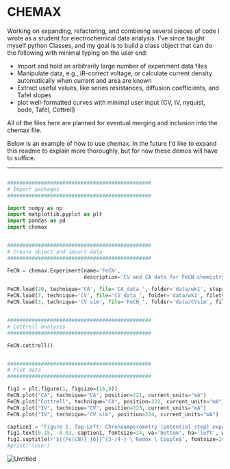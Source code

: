 # CHEMAX
Working on expanding, refactoring, and combining several pieces of code I wrote as a student for electrochemical data analysis. 
I've since taught myself python Classes, and my goal is to build a class object that can do the following with minimal typing on the user end:
- Import and hold an arbitrarily large number of experiment data files
- Manipulate data, e.g., iR-correct voltage, or calculate current density automatically when current and area are known
- Extract useful values, like series resistances, diffusion coefficients, and Tafel slopes
- plot well-formatted curves with minimal user input (CV, IV, nyquist, bode, Tafel, Cottrell)

All of the files here are planned for eventual merging and inclusion into the chemax file.

Below is an example of how to use chemax. In the future I'd like to expand this readme to explain more thoroughly, but for now these demos will have to suffice.

--------------------------------------

```python

###############################################
# Import packages
###############################################

import numpy as np
import matplotlib.pyplot as plt
import pandas as pd
import chemax


###############################################
# Create object and import data
###############################################

FeCN = chemax.Experiment(name='FeCN', 
                         description='CV and CA data for FeCN chemistry')

FeCN.load(20, technique='CA', file='CA_data_', folder='data/wk1', step=2, filetype='.txt', silent=True)
FeCN.load(7, technique='CV', file='CV_data_', folder='data/wk1', filetype='.txt', silent=True)
FeCN.load(3, technique='CV sim', file='FeCN_', folder='data/CVsim', filetype='.txt', silent=True)


###############################################
# Cottrell analysis
###############################################

FeCN.cottrell()


###############################################
# Plot data
###############################################

fig1 = plt.figure(1, figsize=(16,9))
FeCN.plot("CA", technique="CA", position=221, current_units="mA")
FeCN.plot("Cottrell", technique="CA", position=222, current_units="mA")
FeCN.plot("IV", technique="CV", position=223, current_units="mA")
FeCN.plot("IV", technique="CV sim", position=224, current_units="mA")

caption1 = "Figure 1. Top-Left: Chronoamperometry (potential step) experiment data; Top-Right: Cottrell plots of CA data; \n Bottom-Left: experimental cyclic voltammetry data; Bottom-Right: simulated cyclic voltammetry data."
fig1.text(0.15, -0.03, caption1, fontsize=14, va='bottom', ha='left', wrap=True);
fig1.suptitle(r'${{Fe(CN)}_{6}}^{3-/4-} \ Redox \ Couple$', fontsize=24);
#print('\n\n')


```

![Untitled](https://github.com/user-attachments/assets/6ff634f5-50d5-42a5-aa4a-c6a7f6754c2e)
